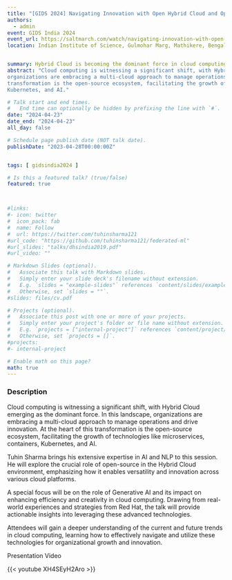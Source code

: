 ```yaml
---
title: "[GIDS 2024] Navigating Innovation with Open Hybrid Cloud and Openshift AI"
authors:
  - admin
event: GIDS India 2024
event_url: https://saltmarch.com/watch/navigating-innovation-with-open-hybrid-cloud-and-openshift-ai
location: Indian Institute of Science, Gulmohar Marg, Mathikere, Bengaluru, Karnataka 560012


summary: Hybrid Cloud is becoming the dominant force in cloud computing, with organizations leveraging a multi-cloud approach and the open-source ecosystem driving the growth of technologies like microservices, containers, Kubernetes, and AI.
abstract: "Cloud computing is witnessing a significant shift, with Hybrid Cloud emerging as the dominant force. In this landscape,
organizations are embracing a multi-cloud approach to manage operations and drive innovation. At the heart of this
transformation is the open-source ecosystem, facilitating the growth of technologies like microservices, containers,
Kubernetes, and AI."

# Talk start and end times.
#   End time can optionally be hidden by prefixing the line with `#`.
date: "2024-04-23"
date_end: "2024-04-23"
all_day: false

# Schedule page publish date (NOT talk date).
publishDate: "2023-04-28T00:00:00Z"


tags: [ gidsindia2024 ]

# Is this a featured talk? (true/false)
featured: true



#links:
#- icon: twitter
#  icon_pack: fab
#  name: Follow
#  url: https://twitter.com/tuhinsharma121
#url_code: "https://github.com/tuhinsharma121/federated-ml"
#url_slides: "talks/dhsindia2019.pdf"
#url_video: ""

# Markdown Slides (optional).
#   Associate this talk with Markdown slides.
#   Simply enter your slide deck's filename without extension.
#   E.g. `slides = "example-slides"` references `content/slides/example-slides.md`.
#   Otherwise, set `slides = ""`.
#slides: files/cv.pdf

# Projects (optional).
#   Associate this post with one or more of your projects.
#   Simply enter your project's folder or file name without extension.
#   E.g. `projects = ["internal-project"]` references `content/project/deep-learning/index.md`.
#   Otherwise, set `projects = []`.
#projects:
#- internal-project

# Enable math on this page?
math: true
---
```


<h3>Description</h3>

Cloud computing is witnessing a significant shift, with Hybrid Cloud emerging as the dominant force. In this landscape,
organizations are embracing a multi-cloud approach to manage operations and drive innovation. At the heart of this
transformation is the open-source ecosystem, facilitating the growth of technologies like microservices, containers,
Kubernetes, and AI.

Tuhin Sharma brings his extensive expertise in AI and NLP to this session. He will explore the crucial role of
open-source in the Hybrid Cloud environment, emphasizing how it enables versatility and innovation across various cloud
platforms.

A special focus will be on the role of Generative AI and its impact on enhancing efficiency and creativity in cloud
computing. Drawing from real-world experiences and strategies from Red Hat, the talk will provide actionable insights
into leveraging these advanced technologies.

Attendees will gain a deeper understanding of the current and future trends in cloud computing, learning how to
effectively navigate and utilize these technologies for organizational growth and innovation.

<p>Presentation Video </p>

{{< youtube XH4SEyH2Aro >}}